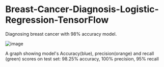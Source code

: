 # Breast-Cancer-Diagnosis-Logistic-Regression-TensorFlow
Diagnosing breast cancer with 98% accuracy model.

![image](https://user-images.githubusercontent.com/49645682/125802086-209ddce9-da87-4d70-88be-d61650c695b9.png)

A graph showing model's Accuracy(blue), precision(orange) and recall (green)
scores on test set: 98.25% accuracy, 100% precision, 95% recall
